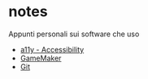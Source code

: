 # notes

Appunti personali sui software che uso

- [a11y - Accessibility](./a11y.md)
- [GameMaker](./gamemaker.md)
- [Git](./git.md)